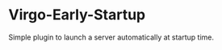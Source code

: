 Virgo-Early-Startup
===================

Simple plugin to launch a server automatically at startup time.